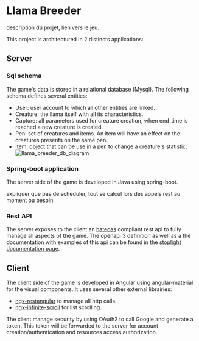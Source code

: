 # Llama Breeder

description du projet, lien vers le jeu.

This project is architectured in 2 distincts applications: 

## Server

### Sql schema
The game's data is stored in a relational database (Mysql). The following schema defines several entities:
- User: user account to which all other entities are linked.
- Creature: the llama itself with all its characteristics.
- Capture: all parameters used for creature creation, when end_time is reached a new creature is created.
- Pen: set of creatures and items. An item will have an effect on the creatures presents on the same pen.
- Item: object that can be use in a pen to change a creature's statistic.
![llama_breeder_db_diagram](https://user-images.githubusercontent.com/52128443/132261611-b2f691ce-1e1d-49bf-8c11-d74d88bd63a8.png)

### Spring-boot application
The server side of the game is developed in Java using spring-boot.

expliquer que pas de scheduler, tout se calcul lors des appels rest au moment ou besoin.

### Rest API
The server exposes to the client an [hateoas](https://restfulapi.net/hateoas/) compliant rest api to fully manage all aspects of the game. The openapi 3 definition as well as a the documentation with examples of this api can be found in the [stoplight documentation page](https://bjnck.stoplight.io/docs/llama-breeder-api/YXBpOjIwMjgzNDIw-llama-breeder).


## Client
The client side of the game is developed in Angular using angular-material for the visual components.
It uses several other external librairies:
- [ngx-restangular](https://ngx-restangular.com/) to manage all http calls.
- [ngx-infinite-scroll](https://github.com/orizens/ngx-infinite-scroll) for list scrolling.

The client manage security by using OAuth2 to call Google and generate a token. This token will be forwarded to the server for account creation/authentication and resources access authorization.

